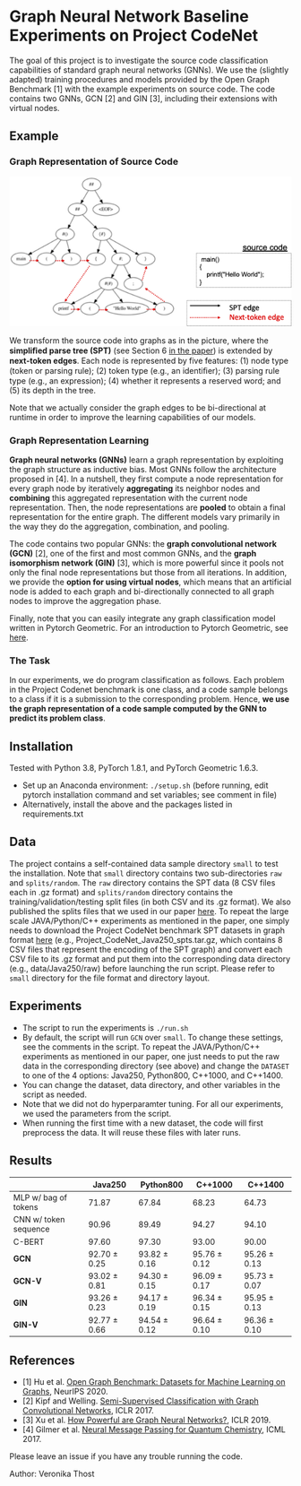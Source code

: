 # Graph Neural Network Baseline Experiments on Project CodeNet

The goal of this project is to investigate the source code classification capabilities of standard graph neural networks (GNNs).
We use the (slightly adapted) training procedures and models provided by the Open Graph Benchmark [1] with the example experiments on source code. 
The code contains two GNNs, GCN [2] and GIN [3], including their extensions with virtual nodes.
## Example

### Graph Representation of Source Code

![](./img/spt_augmented.png)

We transform the source code into graphs as in the picture, where the **simpliﬁed parse tree (SPT)** (see Section 6 [in the paper](./../../ProjectCodeNet.pdf)) is extended by **next-token edges**.
Each node is represented by five features: 
(1) node type (token or parsing rule); 
(2) token type (e.g., an identiﬁer); 
(3) parsing rule type (e.g., an expression); 
(4) whether it represents a reserved word; and
(5) its depth in the tree.

Note that we actually consider the graph edges to be bi-directional at runtime in order to improve the learning capabilities of our models.

### Graph Representation Learning

**Graph neural networks (GNNs)** learn a graph representation by exploiting the graph structure as inductive bias. 
Most GNNs follow the architecture proposed in [4]. In a nutshell, they first compute a node representation for every graph node by iteratively **aggregating** its neighbor nodes and **combining** this aggregated representation with the current node representation.
Then, the node representations are **pooled** to obtain a final representation for the entire graph. 
The different models vary primarily in the way they do the aggregation, combination, and pooling.

The code contains two popular GNNs: 
the **graph convolutional network (GCN)** [2], one of the first and most common GNNs, 
and the **graph isomorphism network (GIN)** [3], which is more powerful since it pools not only the final node representations but those from all iterations. 
In addition, we provide the **option for using virtual nodes**, which means that an artificial node is added to each graph and bi-directionally connected to all graph nodes to improve the aggregation phase. 

Finally, note that you can easily integrate any graph classification model written in Pytorch Geometric. For an introduction to Pytorch Geometric, see [here](https://pytorch-geometric.readthedocs.io/en/latest/notes/introduction.html).


### The Task

In our experiments, we do program classification as follows.
Each problem in the Project Codenet benchmark is one class, 
and a code sample belongs to a class if it is a submission to the corresponding problem.
Hence, **we use the graph representation of a code sample computed by the GNN to predict its problem class**.

## Installation

Tested with Python 3.8, PyTorch 1.8.1, and PyTorch Geometric 1.6.3.
- Set up an Anaconda environment: `./setup.sh`
(before running, edit pytorch installation command and set variables; see comment in file)
- Alternatively, install the above and the packages listed in requirements.txt

## Data

The project contains a self-contained data sample directory  `small` to test the installation. Note that `small` directory contains two sub-directories `raw` and `splits/random`. The `raw` directory contains the SPT data (8 CSV files each in .gz format) and `splits/random` directory contains the training/validation/testing split files (in both CSV and its .gz format). We also published the splits files that we used in our paper [here](https://github.com/IBM/Project_CodeNet/blob/main/ProjectCodeNet_NeurIPS2021.pdf). To repeat the large scale JAVA/Python/C++ experiments as mentioned in the paper, one simply needs to download the Project CodeNet benchmark SPT datasets in graph format [here](https://developer.ibm.com/exchanges/data/all/project-codenet/) (e.g., Project_CodeNet_Java250_spts.tar.gz, which contains 8 CSV files that represent the encoding of the SPT graph) and convert each CSV file to its .gz format and put them into the corresponding data directory (e.g., data/Java250/raw) before launching the run script. Please refer to `small` directory for the file format and directory layout.  

## Experiments

* The script to run the experiments is `./run.sh`
* By default, the script will run `GCN` over `small`. To change these settings, see the comments in the script. To repeat the JAVA/Python/C++ experiments as mentioned in our paper, one just needs to put the raw data in the corresponding directory (see above) and change the `DATASET` to one of the 4 options: Java250, Python800, C++1000, and C++1400.
* You can change the dataset, data directory, and other variables in the script as needed.
* Note that we did not do hyperparamter tuning. For all our experiments, we used the parameters from the script. 
* When running the first time with a new dataset, the code will first preprocess the data. It will reuse these files with later runs.

## Results


|     | Java250 | Python800 | C++1000 | C++1400 |
| ----| --------|--------   |-------  | --------|
|    MLP w/ bag of tokens|71.87 | 67.84| 68.23 | 64.73 |
 |   CNN w/ token sequence | 90.96 | 89.49| 94.27| 94.10 |
  |  C-BERT                | 97.60| 97.30 | 93.00 | 90.00 |
   | **GCN**           | 92.70 ± 0.25 | 93.82 ± 0.16 | 95.76 ± 0.12 | 95.26 ± 0.13|
   | **GCN-V**          | 93.02 ± 0.81 | 94.30 ± 0.15 | 96.09 ± 0.17 | 95.73 ± 0.07 |
   | **GIN**          | 93.26 ± 0.23 | 94.17 ± 0.19 | 96.34 ± 0.15 | 95.95 ± 0.13 |
   | **GIN-V**           | 92.77 ± 0.66 | 94.54 ± 0.12 | 96.64 ± 0.10 | 96.36 ± 0.10 |




## References

* [1] Hu et al. [Open Graph Benchmark: Datasets for Machine Learning on Graphs](https://arxiv.org/pdf/2005.00687.pdf), NeurIPS 2020.
* [2] Kipf and Welling. [Semi-Supervised Classification with Graph Convolutional Networks](https://arxiv.org/pdf/1609.02907.pdf), ICLR 2017.
* [3] Xu et al. [How Powerful are Graph Neural Networks?](https://arxiv.org/pdf/1810.00826.pdf), ICLR 2019.
* [4] Gilmer et al. [Neural Message Passing for Quantum Chemistry](https://arxiv.org/pdf/1704.01212.pdf), ICML 2017.

Please leave an issue if you have any trouble running the code.


Author: Veronika Thost
